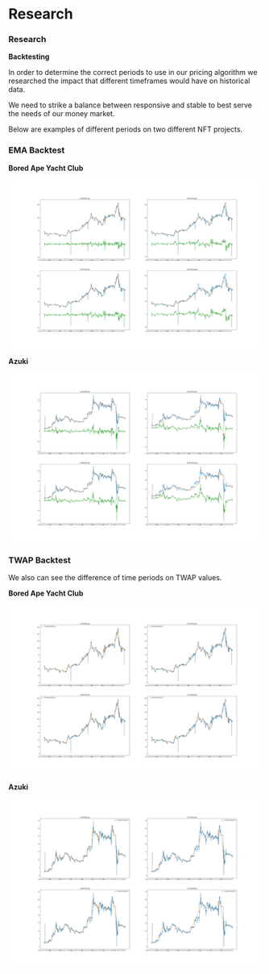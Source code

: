 # Research

### Research

**Backtesting**

In order to determine the correct periods to use in our pricing algorithm we researched the impact that different timeframes would have on historical data.&#x20;

We need to strike a balance between responsive and stable to best serve the needs of our money market.



Below are examples of different periods on two different NFT projects.&#x20;

### **EMA Backtest**

**Bored Ape Yacht Club**

![](<../../../.gitbook/assets/image (162).png>)

**Azuki**

![](<../../../.gitbook/assets/image (153).png>)

### **TWAP Backtest**

We also can see the difference of time periods on TWAP values.

**Bored Ape Yacht Club**

![](<../../../.gitbook/assets/image (104).png>)

**Azuki**

![](<../../../.gitbook/assets/image (121).png>)


